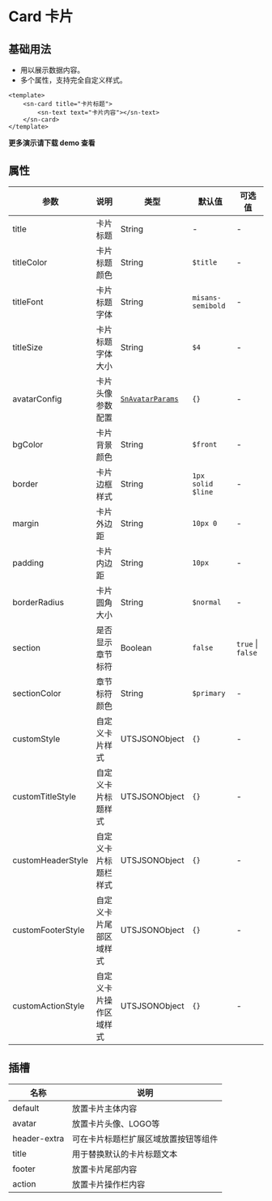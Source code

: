 # Card  卡片

## 基础用法

- 用以展示数据内容。
- 多个属性，支持完全自定义样式。

```vue
<template>
	<sn-card title="卡片标题">
    	<sn-text text="卡片内容"></sn-text>
  	</sn-card>
</template>
```

**更多演示请下载 demo 查看**

## 属性

| 参数              | 说明                   | 类型             | 默认值            | 可选值            |
| ----------------- | ---------------------- | ---------------- | ----------------- | ----------------- |
| title             | 卡片标题               | String         | -                 | -                 |
| titleColor        | 卡片标题颜色           | String         | `$title`          | -                 |
| titleFont         | 卡片标题字体           | String         | `misans-semibold` | -                 |
| titleSize         | 卡片标题字体大小       | String         | `$4`              | -                 |
| avatarConfig      | 卡片头像参数配置       | [`SnAvatarParams`](/api/types/components#snavatarparams) | `{}`              | -                 |
| bgColor           | 卡片背景颜色           | String         | `$front`          | -                 |
| border            | 卡片边框样式           | String         | `1px solid $line` | -                 |
| margin            | 卡片外边距             | String         | `10px 0`          | -                 |
| padding           | 卡片内边距             | String         | `10px`            | -                 |
| borderRadius      | 卡片圆角大小           | String         | `$normal`         | -                 |
| section           | 是否显示章节标符       | Boolean        | `false`           | `true` \| `false` |
| sectionColor      | 章节标符颜色           | String         | `$primary`        | -                 |
| customStyle       | 自定义卡片样式         | UTSJSONObject  | `{}`              | -                 |
| customTitleStyle  | 自定义卡片标题样式     | UTSJSONObject  | `{}`              | -                 |
| customHeaderStyle | 自定义卡片标题栏样式   | UTSJSONObject  | `{}`              | -                 |
| customFooterStyle | 自定义卡片尾部区域样式 | UTSJSONObject  | `{}`              | -                 |
| customActionStyle | 自定义卡片操作区域样式 | UTSJSONObject  | `{}`              | -                 |

## 插槽

| 名称         | 说明                                 |
| ------------ | ------------------------------------ |
| default      | 放置卡片主体内容                     |
| avatar       | 放置卡片头像、LOGO等                 |
| header-extra | 可在卡片标题栏扩展区域放置按钮等组件 |
| title        | 用于替换默认的卡片标题文本           |
| footer       | 放置卡片尾部内容                     |
| action       | 放置卡片操作栏内容                   |


<DemoPhone name="sn-card" />